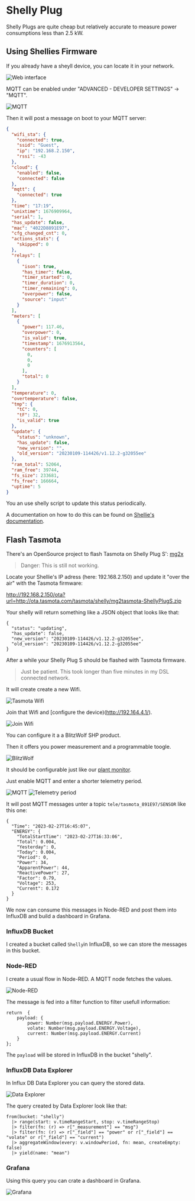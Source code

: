 # Shelly Plug

Shelly Plugs are quite cheap but relatively accurate to measure power consumptions less than 2.5 kW.

## Using Shellies Firmware

If you already have a sheyll device, you can locate it in your network.

![Web interface](./docs/images/shelly1.png "web interace")

MQTT can be enabled under "ADVANCED - DEVELOPER SETTINGS" -> "MQTT".

![MQTT](./docs/images/shelly2.png "mqtt2")

Then it will post a message on boot to your MQTT server:
```json
{
  "wifi_sta": {
    "connected": true,
    "ssid": "Guest",
    "ip": "192.168.2.150",
    "rssi": -43
  },
  "cloud": {
    "enabled": false,
    "connected": false
  },
  "mqtt": {
    "connected": true
  },
  "time": "17:19",
  "unixtime": 1676909964,
  "serial": 1,
  "has_update": false,
  "mac": "4022D8891E97",
  "cfg_changed_cnt": 0,
  "actions_stats": {
    "skipped": 0
  },
  "relays": [
    {
      "ison": true,
      "has_timer": false,
      "timer_started": 0,
      "timer_duration": 0,
      "timer_remaining": 0,
      "overpower": false,
      "source": "input"
    }
  ],
  "meters": [
    {
      "power": 117.46,
      "overpower": 0,
      "is_valid": true,
      "timestamp": 1676913564,
      "counters": [
        0,
        0,
        0
      ],
      "total": 0
    }
  ],
  "temperature": 0,
  "overtemperature": false,
  "tmp": {
    "tC": 0,
    "tF": 32,
    "is_valid": true
  },
  "update": {
    "status": "unknown",
    "has_update": false,
    "new_version": "",
    "old_version": "20230109-114426/v1.12.2-g32055ee"
  },
  "ram_total": 52064,
  "ram_free": 39744,
  "fs_size": 233681,
  "fs_free": 166664,
  "uptime": 5
}
```

You an use shelly script to update this status periodically.

A documentation on how to do this can be found on [Shellie's documentation](https://shelly-api-docs.shelly.cloud/gen2/ComponentsAndServices/Mqtt/).

## Flash Tasmota

There's an OpenSource project to flash Tasmota on Shelly Plug S':  [mg2x](https://github.com/arendst/mgos-to-tasmota)

> Danger: This is still not working.

Locate your Shellie's IP adress (here: 192.168.2.150) and update it "over the air" with the Tasmota firmware:

http://192.168.2.150/ota?url=http://ota.tasmota.com/tasmota/shelly/mg2tasmota-ShellyPlugS.zip

Your shelly will return something like a JSON object that looks like that:

```
{
  "status": "updating",
  "has_update": false,
  "new_version": "20230109-114426/v1.12.2-g32055ee",
  "old_version": "20230109-114426/v1.12.2-g32055ee"
}
```

After a while your Shelly Plug S should be flashed with Tasmota firmware.

> Just be patient. This took longer than five minutes in my DSL connected network. 

It will create create a new Wifi. 

![Tasmota Wifi](./docs/images/wifi.png)

Join that Wifi and [configure the device)(http://192.164.4.1/).

![Join Wifi](./docs/images/configure-wifi.png)

You can configure it a a BlitzWolf SHP product. 

Then it offers you power measurement and a programmable toogle.

![BlitzWolf](./docs/images/blitzwolf.png)

It should be configurable just like our [plant monitor](../plant-monitor/README.md).

Just enable MQTT and enter a shorter telemetry period.

![MQTT](./docs/images/mqtt.png) ![Telemetry period](./docs/images/telemetry-period.png)

It will post MQTT messages unter a topic `tele/tasmota_891E97/SENSOR` like this one:

```
{
  "Time": "2023-02-27T16:45:07",
  "ENERGY": {
    "TotalStartTime": "2023-02-27T16:33:06",
    "Total": 0.004,
    "Yesterday": 0,
    "Today": 0.004,
    "Period": 0,
    "Power": 34,
    "ApparentPower": 44,
    "ReactivePower": 27,
    "Factor": 0.79,
    "Voltage": 253,
    "Current": 0.172
  }
}
```

We now can consume this messages in Node-RED and post them into InfluxDB and build a dashboard in Grafana.

### InfluxDB Bucket

I created a bucket called `Shelly`in InfluxDB, so we can store the messages in this bucket.

### Node-RED

I create a usual flow in Node-RED. A MQTT node fetches the values. 

![Node-RED](./docs/images/node-red.png)

The message is fed into a filter function to filter usefull information:

```
return  {
    payload: {
        power: Number(msg.payload.ENERGY.Power),
        volate: Number(msg.payload.ENERGY.Voltage),
        current: Number(msg.payload.ENERGY.Current)
    }
};
````

The `payload` will be stored in InfluxDB in the bucket "shelly".

### InfluxDB Data Explorer

In Influx DB Data Explorer you can query the stored data.

![Data Explorer](./docs/images/data-explorer.png)

The query created by Data Explorer look like that:

```
from(bucket: "shelly")
  |> range(start: v.timeRangeStart, stop: v.timeRangeStop)
  |> filter(fn: (r) => r["_measurement"] == "msg")
  |> filter(fn: (r) => r["_field"] == "power" or r["_field"] == "volate" or r["_field"] == "current")
  |> aggregateWindow(every: v.windowPeriod, fn: mean, createEmpty: false)
  |> yield(name: "mean")
```

### Grafana

Using this query you can crate a dashboard in Grafana.

![Grafana](./docs/images/grafana.png)